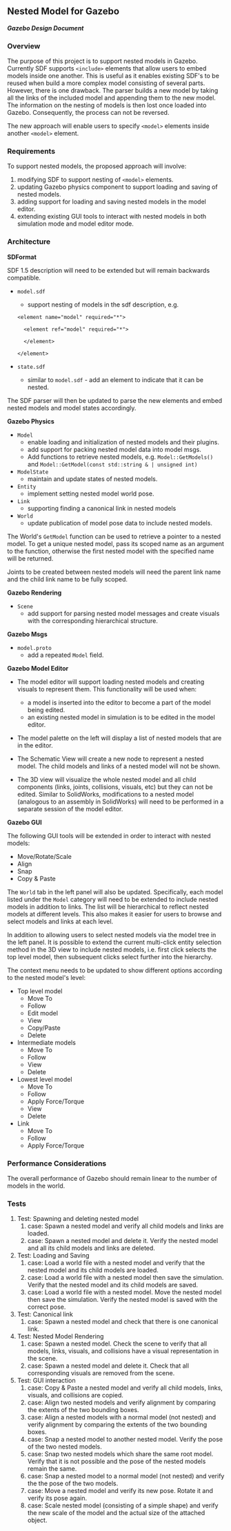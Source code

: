 ## Nested Model for Gazebo
***Gazebo Design Document***

### Overview

The purpose of this project is to support nested models in Gazebo.
Currently SDF supports `<include>` elements that allow users to embed models
inside one another. This is useful as it enables existing SDF's to be reused
when build a more complex model consisting of several parts.
However, there is one drawback. The parser builds a new model by taking all the
links of the included model and appending them to the new model. The
information on the nesting of models is then lost once loaded into Gazebo.
Consequently, the process can not be reversed.

The new approach will enable users to specify `<model>` elements inside
another `<model>` element.

### Requirements

To support nested models, the proposed approach will involve:

1. modifying SDF to support nesting of `<model>` elements.
1. updating Gazebo physics component to support loading and saving of
nested models.
1. adding support for loading and saving nested models in the model editor.
1. extending existing GUI tools to interact with nested models in both
simulation mode and model editor mode.

### Architecture

**SDFormat**

SDF 1.5 description will need to be extended but will remain backwards
compatible.

* `model.sdf`
    * support nesting of models in the sdf description, e.g.

    ~~~
    <element name="model" required="*">

      <element ref="model" required="*">

      </element>

    </element>
    ~~~

* `state.sdf`
    * similar to `model.sdf` - add an element to indicate that it can be nested.

The SDF parser will then be updated to parse the new elements and embed
nested models and model states accordingly.

**Gazebo Physics**

* `Model`
    * enable loading and initialization of nested models and their plugins.
    * add support for packing nested model data into model msgs.
    * Add functions to retrieve nested models, e.g. `Model::GetModels()` and
    `Model::GetModel(const std::string & | unsigned int)`
* `ModelState`
    * maintain and update states of nested models.
* `Entity`
    * implement setting nested model world pose.
* `Link`
    * supporting finding a canonical link in nested models
* `World`
    * update publication of model pose data to include nested models.

The World's `GetModel` function can be used to retrieve a pointer to a nested
model. To get a unique nested model, pass its scoped name as an argument to the
function, otherwise the first nested model with the specified name will be
returned.

Joints to be created between nested models will need the parent link name
and the child link name to be fully scoped.

**Gazebo Rendering**

* `Scene`
    * add support for parsing nested model messages and create visuals with
    the corresponding hierarchical structure.

**Gazebo Msgs**

* `model.proto`
    * add a repeated `Model` field.

**Gazebo Model Editor**

* The model editor will support loading nested models and creating
visuals to represent them. This functionality will be used when:
    * a model is inserted into the editor to become a part of the model
    being edited.
    * an existing nested model in simulation is to be edited in the model
    editor.

* The model palette on the left will display a list of nested models that
are in the editor.

* The Schematic View will create a new node to represent a nested model. The
child models and links of a nested model will not be shown.

* The 3D view will visualize the whole nested model and all child
components (links, joints, collisions, visuals, etc) but they can not be
edited. Similar to SolidWorks, modifications to a nested model (analogous to
an assembly in SolidWorks) will need to be performed in a separate session of
the model editor.

**Gazebo GUI**

The following GUI tools will be extended in order to interact with nested
models:

* Move/Rotate/Scale
* Align
* Snap
* Copy & Paste

The `World` tab in the left panel will also be updated. Specifically, each
model listed under the `Model` category will need to be extended to include
nested models in addition to links. The list will be hierarchical to reflect
nested models at different levels. This also makes it easier for users to
browse and select models and links at each level.

In addition to allowing users to select nested models via the model tree in the
left panel. It is possible to extend the current multi-click entity selection
method in the 3D view to include nested models, i.e. first click selects the
top level model, then subsequent clicks select further into the hierarchy.

The context menu needs to be updated to show different options according to
the nested model's level:

* Top level model
    * Move To
    * Follow
    * Edit model
    * View
    * Copy/Paste
    * Delete
* Intermediate models
    * Move To
    * Follow
    * View
    * Delete
* Lowest level model
    * Move To
    * Follow
    * Apply Force/Torque
    * View
    * Delete
* Link
    * Move To
    * Follow
    * Apply Force/Torque

### Performance Considerations

The overall performance of Gazebo should remain linear to the number of models
in the world.

### Tests

1. Test: Spawning and deleting nested model
    1. case: Spawn a nested model and verify all child models and links are
    loaded.
    1. case: Spawn a nested model and delete it. Verify the nested model and
    all its child models and links are deleted.
1. Test: Loading and Saving
    1. case: Load a world file with a nested model and verify that the nested
    model and its child models are loaded.
    1. case: Load a world file with a nested model then save the simulation.
    Verify that the nested model and its child models are saved.
    1. case: Load a world file with a nested model. Move the nested model then
    save the simulation. Verify the nested model is saved with the correct pose.
1. Test: Canonical link
    1. case: Spawn a nested model and check that there is one canonical link.
1. Test: Nested Model Rendering
    1. case: Spawn a nested model. Check the scene to verify that all models,
    links, visuals, and collisions have a visual representation in the scene.
    1. case: Spawn a nested model and delete it. Check that all corresponding
    visuals are removed from the scene.
1. Test: GUI interaction
    1. case: Copy & Paste a nested model and verify all child models, links,
    visuals, and collisions are copied.
    1. case: Align two nested models and verify alignment by comparing the
    extents of the two bounding boxes.
    1. case: Align a nested models with a normal model (not nested) and verify
    alignment by comparing the extents of the two bounding boxes.
    1. case: Snap a nested model to another nested model. Verify the pose of the
    two nested models.
    1. case: Snap two nested models which share the same root model. Verify
    that it is not possible and the pose of the nested models remain the same.
    1. case: Snap a nested model to a normal model (not nested) and verify the
    the pose of the two models.
    1. case: Move a nested model and verify its new pose. Rotate it and
    verify its pose again.
    1. case: Scale nested model (consisting of a simple shape) and verify
    the new scale of the model and the actual size of the attached object.
